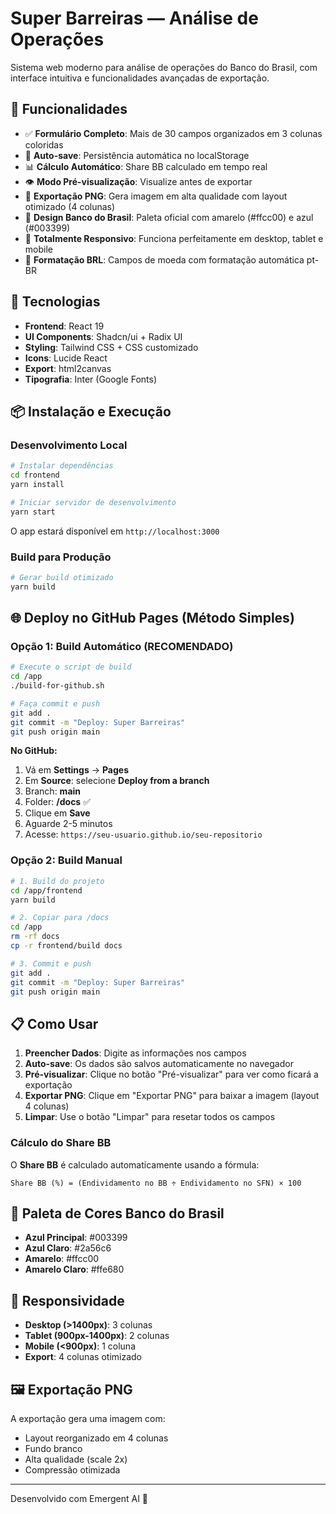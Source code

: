 # Super Barreiras — Análise de Operações

Sistema web moderno para análise de operações do Banco do Brasil, com interface intuitiva e funcionalidades avançadas de exportação.

## 🎯 Funcionalidades

- ✅ **Formulário Completo**: Mais de 30 campos organizados em 3 colunas coloridas
- 💾 **Auto-save**: Persistência automática no localStorage
- 📊 **Cálculo Automático**: Share BB calculado em tempo real
- 👁️ **Modo Pré-visualização**: Visualize antes de exportar
- 📸 **Exportação PNG**: Gera imagem em alta qualidade com layout otimizado (4 colunas)
- 🎨 **Design Banco do Brasil**: Paleta oficial com amarelo (#ffcc00) e azul (#003399)
- 📱 **Totalmente Responsivo**: Funciona perfeitamente em desktop, tablet e mobile
- 🔄 **Formatação BRL**: Campos de moeda com formatação automática pt-BR

## 🚀 Tecnologias

- **Frontend**: React 19
- **UI Components**: Shadcn/ui + Radix UI
- **Styling**: Tailwind CSS + CSS customizado
- **Icons**: Lucide React
- **Export**: html2canvas
- **Tipografia**: Inter (Google Fonts)

## 📦 Instalação e Execução

### Desenvolvimento Local

```bash
# Instalar dependências
cd frontend
yarn install

# Iniciar servidor de desenvolvimento
yarn start
```

O app estará disponível em `http://localhost:3000`

### Build para Produção

```bash
# Gerar build otimizado
yarn build
```

## 🌐 Deploy no GitHub Pages (Método Simples)

### Opção 1: Build Automático (RECOMENDADO)

```bash
# Execute o script de build
cd /app
./build-for-github.sh

# Faça commit e push
git add .
git commit -m "Deploy: Super Barreiras"
git push origin main
```

**No GitHub:**
1. Vá em **Settings** → **Pages**
2. Em **Source**: selecione **Deploy from a branch**
3. Branch: **main** 
4. Folder: **/docs** ✅
5. Clique em **Save**
6. Aguarde 2-5 minutos
7. Acesse: `https://seu-usuario.github.io/seu-repositorio`

### Opção 2: Build Manual

```bash
# 1. Build do projeto
cd /app/frontend
yarn build

# 2. Copiar para /docs
cd /app
rm -rf docs
cp -r frontend/build docs

# 3. Commit e push
git add .
git commit -m "Deploy: Super Barreiras"
git push origin main
```

## 📋 Como Usar

1. **Preencher Dados**: Digite as informações nos campos
2. **Auto-save**: Os dados são salvos automaticamente no navegador
3. **Pré-visualizar**: Clique no botão "Pré-visualizar" para ver como ficará a exportação
4. **Exportar PNG**: Clique em "Exportar PNG" para baixar a imagem (layout 4 colunas)
5. **Limpar**: Use o botão "Limpar" para resetar todos os campos

### Cálculo do Share BB

O **Share BB** é calculado automaticamente usando a fórmula:
```
Share BB (%) = (Endividamento no BB ÷ Endividamento no SFN) × 100
```

## 🎨 Paleta de Cores Banco do Brasil

- **Azul Principal**: #003399
- **Azul Claro**: #2a56c6
- **Amarelo**: #ffcc00
- **Amarelo Claro**: #ffe680

## 📱 Responsividade

- **Desktop (>1400px)**: 3 colunas
- **Tablet (900px-1400px)**: 2 colunas
- **Mobile (<900px)**: 1 coluna
- **Export**: 4 colunas otimizado

## 🖼️ Exportação PNG

A exportação gera uma imagem com:
- Layout reorganizado em 4 colunas
- Fundo branco
- Alta qualidade (scale 2x)
- Compressão otimizada

---

Desenvolvido com Emergent AI 🚀
